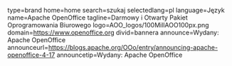 type=brand
home=home
search=szukaj
selectedlang=pl
language=Język
name=Apache OpenOffice
tagline=Darmowy i Otwarty Pakiet Oprogramowania Biurowego
logo=AOO_logos/100MillAOO100px.png
domain=https://www.openoffice.org
divid=bannera
announce=Wydany: Apache OpenOffice
announceurl=https://blogs.apache.org/OOo/entry/announcing-apache-openoffice-4-17
announcetip=Wydany: Apache OpenOffice
~~~~~~
